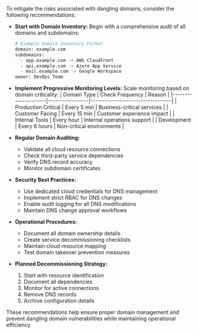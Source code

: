 To mitigate the risks associated with dangling domains, consider the following recommendations:

- **Start with Domain Inventory:** Begin with a comprehensive audit of all domains and subdomains:
  ```bash
  # Example Domain Inventory Format
  domain: example.com
  subdomains:
    - app.example.com -> AWS CloudFront
    - api.example.com -> Azure App Service
    - mail.example.com -> Google Workspace
  owner: DevOps Team
  ```

- **Implement Progressive Monitoring Levels:** Scale monitoring based on domain criticality:
  | Domain Type          | Check Frequency | Reason                          |
  |---------------------|-----------------|----------------------------------|
  | Production Critical | Every 5 min     | Business-critical services      |
  | Customer Facing     | Every 15 min    | Customer experience impact      |
  | Internal Tools      | Every hour      | Internal operations support     |
  | Development         | Every 6 hours   | Non-critical environments       |

- **Regular Domain Auditing:**
  * Validate all cloud resource connections
  * Check third-party service dependencies
  * Verify DNS record accuracy
  * Monitor subdomain certificates

- **Security Best Practices:**
  * Use dedicated cloud credentials for DNS management
  * Implement strict RBAC for DNS changes
  * Enable audit logging for all DNS modifications
  * Maintain DNS change approval workflows

- **Operational Procedures:**
  * Document all domain ownership details
  * Create service decommissioning checklists
  * Maintain cloud resource mapping
  * Test domain takeover prevention measures

- **Planned Decommissioning Strategy:**
  1. Start with resource identification
  2. Document all dependencies
  3. Monitor for active connections
  4. Remove DNS records
  5. Archive configuration details

These recommendations help ensure proper domain management and prevent dangling domain vulnerabilities while maintaining operational efficiency.